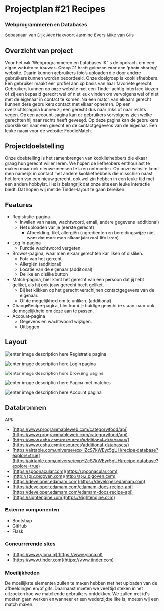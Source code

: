 # Projectplan #21 Recipes
### Webprogrammeren en Databases
Sebastiaan van Dijk
Alex Hakvoort
Jasmine Evers
Mike van Gils
## Overzicht van project
Voor het vak ‘Webprogrammeren en Databases IK’ is de opdracht om een eigen website te bouwen. Groep 21 heeft gekozen voor een ‘photo sharing’-website.
Daarin kunnen gebruikers foto’s uploaden die door andere gebruikers kunnen worden beoordeeld. Onze doelgroep is kookliefhebbers.
Een gebruiker maakt een profiel aan op basis van haar favoriete gerecht. Gebruikers kunnen op onze website met een Tinder-achtig interface
kiezen of zij een bepaald gerecht wel of niet leuk vinden om vervolgens wel of niet met de eigenaar in contact te komen. Na een match van elkaars
gerecht kunnen deze gebruikers contact met elkaar opnemen. Op een overzichtspagina kunnen zij een gerecht dus naar links of naar rechts vegen.
Op een account-pagina kan de gebruikers vervolgens zien welke gerechten hij naar rechts heeft geveegd. Op deze pagina kan de gebruikers doorklikken
naar een gerecht en de contactgegevens van de eigenaar. Een leuke naam voor de website: FoodieMatch.

## Projectdoelstelling
Onze doelstelling is het samenbrengen van kookliefhebbers die elkaar graag hun gerecht willen leren. We hopen de liefhebbers enthousiast te maken
maar ook nieuwe mensen te laten ontmoeten. Op onze website komt men namelijk in contact met andere kookliefhebbers die misschien naast het leren
van een nieuw gerecht, ook wel zin hebben in een leuke tijd met een andere hobbyist. Het is belangrijk dat onze site een leuke interactie biedt.
Dat hopen wij met de Tinder-layout te gaan bereiken.

## Features
-   Registratie-pagina
	-   Invullen van naam, wachtwoord, email, andere gegevens (additional)
	-   Het uploaden van je (eerste gerecht)
		-   Afbeelding, titel, allergiën (ingredienten en bereidingswijze niet want dat moet men elkaar juist real-life leren)
-   Log In-pagina
	-   Functie wachtwoord vergeten
-   Browse-pagina, waar men elkaar gerechten kan liken of disliken.
	-   Foto van het gerecht
	-   Allergiën (additional)
	-   Locatie van de eigenaar (additional)
	-   De like en dislike button
-   Match-pagina, hier komt het gerecht van een persoon dat jij hebt geliket, als hij ook jouw gerecht heeft geliket.
	-   Bij het klikken op het gerecht verschijnen contactgegevens van de eigenaar.
	-   Of de mogelijkheid om te unliken. (additional)
-   ChangeRecipe-pagina, hier komt je huidige gerecht te staan maar ook de mogelijkheid om deze aan te passen.
-   Account-pagina
	-   Gegevens en wachtwoord wijzigen.
	-   Uitloggen

## Layout
![enter image description here](https://lh3.googleusercontent.com/plZgqXmlpuy6YpRWbDfXFlHnCvLFc1NSGLyadCqEJu8LaKtnmnMuEHNhx7GcGbDu4aSt3kA-R5vl)
Registratie pagina

![enter image description here](https://lh3.googleusercontent.com/tSAA0sD7tmG0cqqWeSUHi-0VS-dAPGHwzpIlLiY1E5btXE1XH6FMLdiayp0hEw-zPACpfdoZg8sO)
Login pagina

![enter image description here](https://lh3.googleusercontent.com/zkc5Ob_evkH29DvDUkiqfd7hzPqH_LUL7eGyolkzuGbtnCytkG-ukljYyqm-rbQu6zQT73UUckz8)
Browsing pagina

![enter image description here](https://lh3.googleusercontent.com/0ei5u6CnUNZUMg_CS4xhAQRmsPLvH1MynJ1jNXPn30cYp3DSFxtuacn9fYK0eCVguzRuvkSkzu0I)
Pagina met matches

![enter image description here](https://lh3.googleusercontent.com/K_gHOck9C03DnGqWqyCmCdcVc7_DZUxaE6-WJbqmki39EUnxZfo8sAWqGAUCypfy6XmMUfuL5bEq)
Account pagina

## Databronnen
API:
-   [https://www.programmableweb.com/category/food/api](https://www.programmableweb.com/category/food/api)
-   [https://www.esha.com/resources/additional-databases/](https://www.esha.com/resources/additional-databases/)
-   [https://airtable.com/universe/expHZcS7kWEyq5gUH/recipe-database?explore=true](https://airtable.com/universe/expHZcS7kWEyq5gUH/recipe-database?explore=true)
-   [https://spoonacular.com](https://spoonacular.com)
-   [http://api2.bigoven.com](http://api2.bigoven.com)
-   [https://developer.edamam.com](https://developer.edamam.com)
-   [https://developer.edamam.com/edamam-docs-recipe-api](https://developer.edamam.com/edamam-docs-recipe-api)
-   [https://sightengine.com](https://sightengine.com)

### Externe componenten
-   Bootstrap
-   GitHub
-   Flask

### Concurrerende sites
-   [https://www.ylona.nl](https://www.ylona.nl)
-   [https://www.tinder.com](https://www.tinder.com)

### Moeilijkheden
De moeilijkste elementen zullen te maken hebben met het uploaden van de afbeeldingen en/of gifs. Daarnaast moeten we veel tijd steken in het
uitzoeken hoe we matchende gebruikers ontdekken. We zullen met id's moeten gaan werken en wanneer er een wederzijdse like is, moeten wij een
match maken.